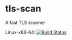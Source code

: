 # tls-scan
A fast TLS scanner

Linux-x86-64: [![Build Status](https://travis-ci.org/prbinu/tls-scan.svg?branch=master)](https://travis-ci.org/prbinu/tls-scan)
